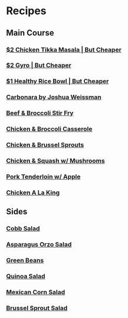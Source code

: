 # Recipes

## Main Course
### [$2 Chicken Tikka Masala | But Cheaper](chicken_tikka_masala.md)
### [$2 Gyro | But Cheaper](pork_gyro.md)
### [$1 Healthy Rice Bowl | But Cheaper](healthy_rice_bowl.md)
### [Carbonara by Joshua Weissman](easy_carbonara.md)
### [Beef & Broccoli Stir Fry](https://www.healthyseasonalrecipes.com/beef-broccoli-stir-fry-recipe/)
### [Chicken & Broccoli Casserole](https://www.healthyseasonalrecipes.com/healthy-chicken-divan/)
### [Chicken & Brussel Sprouts](https://www.healthyseasonalrecipes.com/healthy-chicken-divan/)
### [Chicken & Squash w/ Mushrooms](https://www.healthyseasonalrecipes.com/one-pan-chicken-with-squash-and-mushrooms/)
### [Pork Tenderloin w/ Apple](https://www.healthyseasonalrecipes.com/easy-roasted-pork-tenderloin-and-apple-skillet/)
### [Chicken A La King](https://www.healthyseasonalrecipes.com/healthy-chicken-a-la-king/)

## Sides
### [Cobb Salad](https://www.healthyseasonalrecipes.com/healthy-cobb-salad/)
### [Asparagus Orzo Salad](https://www.healthyseasonalrecipes.com/asparagus-orzo-recipe/)
### [Green Beans](https://www.healthyseasonalrecipes.com/simple-skillet-green-beans/)
### [Quinoa Salad](https://www.healthyseasonalrecipes.com/mediterranean-quinoa-salad/)
### [Mexican Corn Salad](https://www.healthyseasonalrecipes.com/vegan-corn-salad-with-jalapeno-cilantro-dressing/)
### [Brussel Sprout Salad](https://www.healthyseasonalrecipes.com/shaved-brussels-sprouts-salad/)